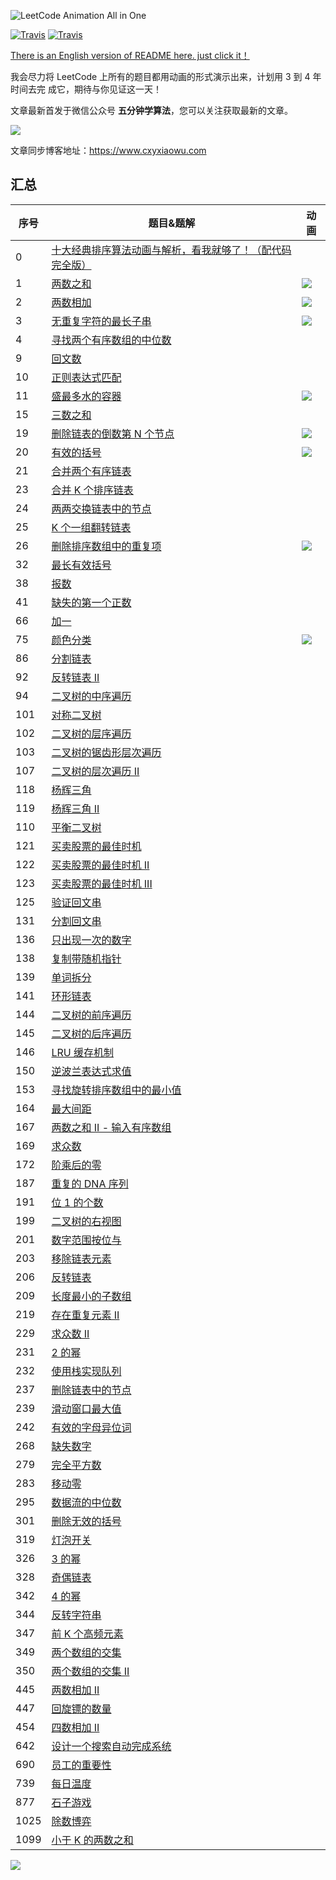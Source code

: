 ![LeetCode Animation All in One](https://upload-images.jianshu.io/upload_images/1940317-e837182a805cecce.png?imageMogr2/auto-orient/strip%7CimageView2/2/w/1240)

[![Travis](https://img.shields.io/badge/language-C++-red.svg)](https://developer.apple.com/.md)
[![Travis](https://img.shields.io/badge/language-Java-yellow.svg)](https://developer.apple.com/.md)

[There is an English version of README here. just click it！](https://github.com/MisterBooo/LeetCodeAnimation/blob/master/README-En.md)

我会尽力将 LeetCode 上所有的题目都用动画的形式演示出来，计划用 3 到 4 年时间去完
成它，期待与你见证这一天！

文章最新首发于微信公众号 **五分钟学算法**，您可以关注获取最新的文章。

![](Pictures/qrcode.jpg)

文章同步博客地址：https://www.cxyxiaowu.com

## 汇总

| 序号 | 题目&题解                                                                                                                                                                                                                                                 | 动画                                                                      |
| ---- | --------------------------------------------------------------------------------------------------------------------------------------------------------------------------------------------------------------------------------------------------------- | ------------------------------------------------------------------------- |
| 0    | [十大经典排序算法动画与解析，看我就够了！（配代码完全版）](https://mp.weixin.qq.com/s/vn3KiV-ez79FmbZ36SX9lg)                                                                                                                                             |                                                                           |
| 1    | [两数之和](https://github.com/MisterBooo/LeetCodeAnimation/tree/master/notes/LeetCode第1号问题：两数之和.md)                                                                                                                                              | ![](https://blog-1257126549.cos.ap-guangzhou.myqcloud.com/blog/av47v.gif) |
| 2    | [两数相加](https://github.com/MisterBooo/LeetCodeAnimation/tree/master/notes/LeetCode第2号问题：两数相加.md)                                                                                                                                              | ![](https://blog-1257126549.cos.ap-guangzhou.myqcloud.com/blog/fz933.gif) |
| 3    | [无重复字符的最长子串](https://github.com/MisterBooo/LeetCodeAnimation/tree/master/notes/LeetCode第3号问题：无重复字符的最长子串.md)                                                                                                                      | ![](https://blog-1257126549.cos.ap-guangzhou.myqcloud.com/blog/vxa7f.gif) |
| 4    | [寻找两个有序数组的中位数](https://mp.weixin.qq.com/s/FBlH7o-ssj_iMEPLcvsY2w)                                                                                                                                                                             |                                                                           |
| 9    | [回文数](https://github.com/MisterBooo/LeetCodeAnimation/tree/master/notes/LeetCode第9号问题：回文数.md)                                                                                                                                                  |                                                                           |
| 10   | [正则表达式匹配](https://mp.weixin.qq.com/s/ZoytuPt5dfP5pMODbuKnCQ)                                                                                                                                                                                       |                                                                           |
| 11   | [盛最多水的容器](https://mp.weixin.qq.com/s/0PCW-7JzU8rfrLA5GQmFiQ)                                                                                                                                                                                       | ![](https://blog-1257126549.cos.ap-guangzhou.myqcloud.com/blog/en8u4.gif) |
| 15   | [三数之和](https://github.com/MisterBooo/LeetCodeAnimation/tree/master/notes/LeetCode第15号问题：三数之和.md)                                                                                                                                             |                                                                           |
| 19   | [删除链表的倒数第 N 个节点](https://github.com/MisterBooo/LeetCodeAnimation/tree/master/notes/LeetCode第19号问题：删除链表的倒数第N个节点.md)                                                                                                             | ![](https://blog-1257126549.cos.ap-guangzhou.myqcloud.com/blog/metqn.gif) |
| 20   | [有效的括号](https://github.com/MisterBooo/LeetCodeAnimation/tree/master/notes/LeetCode第20号问题：有效的括号.md)                                                                                                                                         | ![](https://blog-1257126549.cos.ap-guangzhou.myqcloud.com/blog/ey3lr.gif) |
| 21   | [合并两个有序链表](https://github.com/MisterBooo/LeetCodeAnimation/tree/master/notes/LeetCode第21号问题：合并两个有序链表.md)                                                                                                                             |                                                                           |
| 23   | [合并 K 个排序链表](https://github.com/MisterBooo/LeetCodeAnimation/tree/master/notes/LeetCode第23号问题：合并K个排序链表.md)                                                                                                                             |                                                                           |
| 24   | [两两交换链表中的节点](https://github.com/MisterBooo/LeetCodeAnimation/tree/master/notes/LeetCode第24号问题：两两交换链表中的节点.md)                                                                                                                     |                                                                           |
| 25   | [K 个一组翻转链表](https://mp.weixin.qq.com/s/YOz66mJchVIEQjA7TBV2cg)                                                                                                                                                                                     |                                                                           |
| 26   | [删除排序数组中的重复项](https://github.com/MisterBooo/LeetCodeAnimation/tree/master/notes/LeetCode第26号问题：删除排序数组中的重复项.md)                                                                                                                 | ![](https://blog-1257126549.cos.ap-guangzhou.myqcloud.com/blog/4tk72.gif) |
| 32   | [最长有效括号](https://mp.weixin.qq.com/s/CPIDKHsg3ROT10rVFDyDJQ)                                                                                                                                                                                         |                                                                           |
| 38   | [报数](https://mp.weixin.qq.com/s/DKXJR8pNX3fKGvtSn0TEjw)                                                                                                                                                                                                 |                                                                           |
| 41   | [缺失的第一个正数](https://mp.weixin.qq.com/s?__biz=MzUyNjQxNjYyMg==&mid=2247486473&idx=3&sn=06bf5f9c17cd3cb328934acc698b0ec3&chksm=fa0e6388cd79ea9e30c67dd2e5251056d860ba45e1fcbbcd4524573072305396d06629312c91&token=1735603091&lang=zh_CN#rd)          |                                                                           |
| 66   | [加一](https://github.com/MisterBooo/LeetCodeAnimation/tree/master/notes/LeetCode第66号问题：加一.md)                                                                                                                                                     |                                                                           |
| 75   | [颜色分类](https://github.com/MisterBooo/LeetCodeAnimation/tree/master/notes/LeetCode第75号问题：颜色分类.md)                                                                                                                                             | ![](https://blog-1257126549.cos.ap-guangzhou.myqcloud.com/blog/ehgxu.gif) |
| 86   | [分割链表](https://github.com/MisterBooo/LeetCodeAnimation/tree/master/notes/LeetCode第86号问题：分割链表.md)                                                                                                                                             |                                                                           |
| 92   | [反转链表 II](https://github.com/MisterBooo/LeetCodeAnimation/tree/master/notes/LeetCode第92号问题：反转链表II.md)                                                                                                                                        |                                                                           |
| 94   | [二叉树的中序遍历](https://github.com/MisterBooo/LeetCodeAnimation/tree/master/notes/LeetCode第94号问题：二叉树的中序遍历.md)                                                                                                                             |                                                                           |
| 101  | [对称二叉树](https://github.com/MisterBooo/LeetCodeAnimation/tree/master/notes/LeetCode第101号问题：对称二叉树.md)                                                                                                                                        |                                                                           |
| 102  | [二叉树的层序遍历](https://github.com/MisterBooo/LeetCodeAnimation/tree/master/notes/LeetCode第102号问题：二叉树的层序遍历.md)                                                                                                                            |                                                                           |
| 103  | [二叉树的锯齿形层次遍历](https://github.com/MisterBooo/LeetCodeAnimation/tree/master/notes/LeetCode第103号问题：二叉树的锯齿形层次遍历.md)                                                                                                                |                                                                           |
| 107  | [二叉树的层次遍历 II](https://github.com/MisterBooo/LeetCodeAnimation/tree/master/notes/LeetCode第107号问题：二叉树的层次遍历II.md)                                                                                                                       |                                                                           |
| 118  | [杨辉三角](https://github.com/MisterBooo/LeetCodeAnimation/tree/master/notes/LeetCode第118号问题：杨辉三角.md)                                                                                                                                            |                                                                           |
| 119  | [杨辉三角 II](https://github.com/MisterBooo/LeetCodeAnimation/tree/master/notes/LeetCode第119号问题：杨辉三角II.md)                                                                                                                                       |                                                                           |
| 110  | [平衡二叉树](https://github.com/MisterBooo/LeetCodeAnimation/tree/master/notes/LeetCode第110号问题：平衡二叉树.md)                                                                                                                                        |                                                                           |
| 121  | [买卖股票的最佳时机](https://github.com/MisterBooo/LeetCodeAnimation/tree/master/notes/LeetCode第121号问题：买卖股票的最佳时机.md)                                                                                                                        |                                                                           |
| 122  | [买卖股票的最佳时机 II](https://github.com/MisterBooo/LeetCodeAnimation/tree/master/notes/LeetCode第122号问题：买卖股票的最佳时机II.md)                                                                                                                   |                                                                           |
| 123  | [买卖股票的最佳时机 III](https://github.com/MisterBooo/LeetCodeAnimation/tree/master/notes/LeetCode第123号问题：买卖股票的最佳时机III.md)                                                                                                                 |                                                                           |
| 125  | [验证回文串](https://github.com/MisterBooo/LeetCodeAnimation/tree/master/notes/LeetCode第125号问题：验证回文串.md)                                                                                                                                        |                                                                           |
| 131  | [分割回文串](https://github.com/MisterBooo/LeetCodeAnimation/tree/master/notes/LeetCode第131号问题：分割回文串.md)                                                                                                                                        |                                                                           |
| 136  | [只出现一次的数字](https://github.com/MisterBooo/LeetCodeAnimation/tree/master/notes/LeetCode第136号问题：只出现一次的数字.md)                                                                                                                            |                                                                           |
| 138  | [复制带随机指针](https://github.com/MisterBooo/LeetCodeAnimation/tree/master/notes/LeetCode第138号问题：复制带随机指针.md)                                                                                                                                |                                                                           |
| 139  | [单词拆分](https://github.com/MisterBooo/LeetCodeAnimation/tree/master/notes/LeetCode第139号问题：单词拆分.md)                                                                                                                                            |                                                                           |
| 141  | [环形链表](https://github.com/MisterBooo/LeetCodeAnimation/tree/master/notes/LeetCode第141号问题：环形链表.md)                                                                                                                                            |                                                                           |
| 144  | [二叉树的前序遍历](https://github.com/MisterBooo/LeetCodeAnimation/tree/master/notes/LeetCode第144号问题：二叉树的前序遍历.md)                                                                                                                            |                                                                           |
| 145  | [二叉树的后序遍历](https://github.com/MisterBooo/LeetCodeAnimation/tree/master/notes/LeetCode第145号问题：二叉树的后序遍历.md)                                                                                                                            |                                                                           |
| 146  | [LRU 缓存机制](https://github.com/MisterBooo/LeetCodeAnimation/tree/master/notes/LeetCode第146号问题：LRU缓存机制.md)                                                                                                                                     |                                                                           |
| 150  | [逆波兰表达式求值](https://github.com/MisterBooo/LeetCodeAnimation/tree/master/notes/LeetCode第150号问题：逆波兰表达式求值.md)                                                                                                                            |                                                                           |
| 153  | [寻找旋转排序数组中的最小值](https://mp.weixin.qq.com/s?__biz=MzUyNjQxNjYyMg==&mid=2247486243&idx=3&sn=ed49d65662be56ca76753141b91ce6ef&chksm=fa0e64a2cd79edb4b64d11e3af5f0ee2f597bbd843d5f34a812ef70f0f97e190d381e77f05f8&token=387372133&lang=zh_CN#rd) |                                                                           |
| 164  | [最大间距](https://mp.weixin.qq.com/s/xHxjCDdFZyCW2pnY6Cz8SQ)                                                                                                                                                                                             |                                                                           |
| 167  | [两数之和 II - 输入有序数组](https://github.com/MisterBooo/LeetCodeAnimation/tree/master/notes/LeetCode第167号问题：两数之和II-输入有序数组.md)                                                                                                           |                                                                           |
| 169  | [求众数](https://github.com/MisterBooo/LeetCodeAnimation/tree/master/notes/LeetCode第169号问题：求众数.md)                                                                                                                                                |                                                                           |
| 172  | [阶乘后的零](https://github.com/MisterBooo/LeetCodeAnimation/tree/master/notes/LeetCode第172号问题：阶乘后的零.md)                                                                                                                                        |                                                                           |
| 187  | [重复的 DNA 序列](https://github.com/MisterBooo/LeetCodeAnimation/tree/master/notes/LeetCode第187号问题：重复的DNA序列.md)                                                                                                                                |                                                                           |
| 191  | [位 1 的个数](https://github.com/MisterBooo/LeetCodeAnimation/tree/master/notes/LeetCode第191号问题：位1的个数.md)                                                                                                                                        |                                                                           |
| 199  | [二叉树的右视图](https://github.com/MisterBooo/LeetCodeAnimation/tree/master/notes/LeetCode第199号问题：二叉树的右视图.md)                                                                                                                                |                                                                           |
| 201  | [数字范围按位与](https://github.com/MisterBooo/LeetCodeAnimation/tree/master/notes/LeetCode第201号问题：数字范围按位与.md)                                                                                                                                |                                                                           |
| 203  | [移除链表元素](https://github.com/MisterBooo/LeetCodeAnimation/tree/master/notes/LeetCode第203号问题：移除链表元素.md)                                                                                                                                    |                                                                           |
| 206  | [反转链表](https://github.com/MisterBooo/LeetCodeAnimation/tree/master/notes/LeetCode第206号问题：反转链表.md)                                                                                                                                            |                                                                           |
| 209  | [长度最小的子数组](https://github.com/MisterBooo/LeetCodeAnimation/tree/master/notes/LeetCode第209号问题：长度最小的子数组.md)                                                                                                                            |                                                                           |
| 219  | [存在重复元素 II](https://github.com/MisterBooo/LeetCodeAnimation/tree/master/notes/LeetCode第219号问题：存在重复元素II.md)                                                                                                                               |                                                                           |
| 229  | [求众数 II](https://mp.weixin.qq.com/s/ObO4eQbjp1s1g_WXPkjixQ)                                                                                                                                                                                            |                                                                           |
| 231  | [2 的幂](https://github.com/MisterBooo/LeetCodeAnimation/tree/master/notes/LeetCode第231号问题：2的幂.md)                                                                                                                                                 |                                                                           |
| 232  | [使用栈实现队列](https://mp.weixin.qq.com/s/j6w94_PjvsL9Dip_xBcqcg)                                                                                                                                                                                       |                                                                           |
| 237  | [删除链表中的节点](https://mp.weixin.qq.com/s/2XdUeDNblryFpXpTUgsaMQ)                                                                                                                                                                                     |                                                                           |
| 239  | [滑动窗口最大值](https://github.com/MisterBooo/LeetCodeAnimation/tree/master/notes/LeetCode第239号问题：滑动窗口最大值.md)                                                                                                                                |                                                                           |
| 242  | [有效的字母异位词](https://mp.weixin.qq.com/s/o5HTxmOgpftSaQdebS9zyQ)                                                                                                                                                                                     |                                                                           |
| 268  | [缺失数字](https://github.com/MisterBooo/LeetCodeAnimation/tree/master/notes/LeetCode第268号问题：缺失数字.md)                                                                                                                                            |                                                                           |
| 279  | [完全平方数](https://github.com/MisterBooo/LeetCodeAnimation/tree/master/notes/LeetCode第279号问题：完全平方数.md)                                                                                                                                        |                                                                           |
| 283  | [移动零](https://github.com/MisterBooo/LeetCodeAnimation/tree/master/notes/LeetCode第283号问题：移动零.md)                                                                                                                                                |                                                                           |
| 295  | [数据流的中位数](https://github.com/MisterBooo/LeetCodeAnimation/tree/master/notes/LeetCode第295号问题：数据流的中位数.md)                                                                                                                                |                                                                           |
| 301  | [删除无效的括号](https://github.com/MisterBooo/LeetCodeAnimation/tree/master/notes/LeetCode第301号问题：删除无效的括号.md)                                                                                                                                |                                                                           |
| 319  | [灯泡开关](https://mp.weixin.qq.com/s/u35RGvT5Bc2o7jM-Uu_ZYA)                                                                                                                                                                                             |                                                                           |
| 326  | [3 的幂](https://github.com/MisterBooo/LeetCodeAnimation/tree/master/notes/LeetCode第326号问题：3的幂.md)                                                                                                                                                 |                                                                           |
| 328  | [奇偶链表](https://github.com/MisterBooo/LeetCodeAnimation/tree/master/notes/LeetCode第328号问题：奇偶链表.md)                                                                                                                                            |                                                                           |
| 342  | [4 的幂](https://github.com/MisterBooo/LeetCodeAnimation/tree/master/notes/LeetCode第342号问题：4的幂.md)                                                                                                                                                 |                                                                           |
| 344  | [反转字符串](https://github.com/MisterBooo/LeetCodeAnimation/tree/master/notes/LeetCode第344号问题：反转字符串.md)                                                                                                                                        |                                                                           |
| 347  | [前 K 个高频元素](https://github.com/MisterBooo/LeetCodeAnimation/tree/master/notes/LeetCode第347号问题：前K个高频元素.md)                                                                                                                                |                                                                           |
| 349  | [两个数组的交集](https://github.com/MisterBooo/LeetCodeAnimation/tree/master/notes/LeetCode第349号问题：两个数组的交集.md)                                                                                                                                |                                                                           |
| 350  | [两个数组的交集 II](https://github.com/MisterBooo/LeetCodeAnimation/tree/master/notes/LeetCode第350号问题：两个数组的交集II.md)                                                                                                                           |                                                                           |
| 445  | [两数相加 II](https://github.com/MisterBooo/LeetCodeAnimation/tree/master/notes/LeetCode第445号问题：两数相加II.md)                                                                                                                                       |                                                                           |
| 447  | [回旋镖的数量](https://github.com/MisterBooo/LeetCodeAnimation/tree/master/notes/LeetCode第447号问题：回旋镖的数量.md)                                                                                                                                    |                                                                           |
| 454  | [四数相加 II](https://github.com/MisterBooo/LeetCodeAnimation/tree/master/notes/LeetCode第454号问题：四数相加II.md)                                                                                                                                       |                                                                           |
| 642  | [设计一个搜索自动完成系统](https://github.com/MisterBooo/LeetCodeAnimation/tree/master/notes/LeetCode第642号问题：设计一个搜索自动完成系统.md)                                                                                                            |                                                                           |
| 690  | [员工的重要性](https://github.com/MisterBooo/LeetCodeAnimation/tree/master/notes/LeetCode第690号问题：员工的重要性.md)                                                                                                                                    |                                                                           |
| 739  | [每日温度](https://mp.weixin.qq.com/s/3kDSOHyd-qOw7apzj0Z9YQ)                                                                                                                                                                                             |                                                                           |
| 877  | [石子游戏](https://github.com/MisterBooo/LeetCodeAnimation/tree/master/notes/LeetCode第877号问题：石子游戏.md)                                                                                                                                            |                                                                           |
| 1025 | [除数博弈](https://mp.weixin.qq.com/s/0u6z02QYj1OpAwf54k8-Dw)                                                                                                                                                                                             |                                                                           |
| 1099 | [小于 K 的两数之和](https://mp.weixin.qq.com/s/S6BbLeP_th_9JheNX7NN-w)                                                                                                                                                                                    |                                                                           |

![](Pictures/qrcode.jpg)
